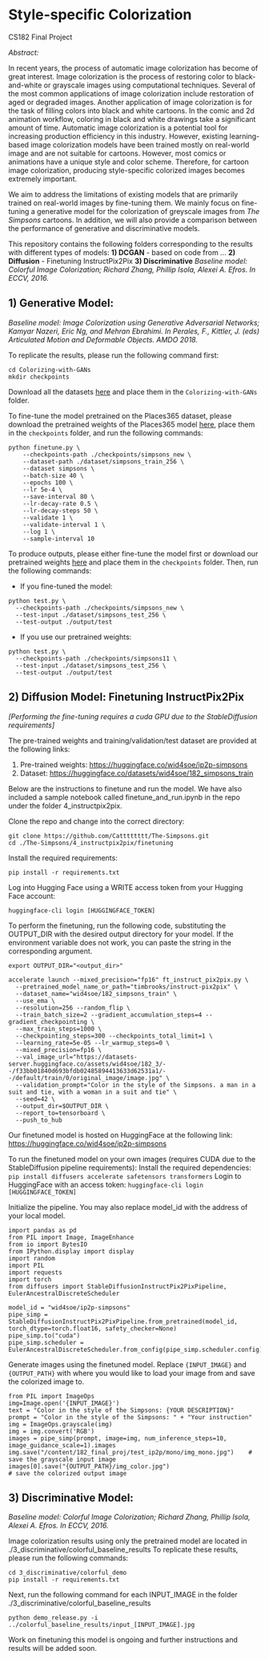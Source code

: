 # Style-specific Colorization
CS182 Final Project

*Abstract:*

In recent years, the process of automatic image colorization has become of great interest. Image colorization is the process of restoring color to black-and-white or grayscale images using computational techniques. Several of the most common applications of image colorization include restoration of aged or degraded images. Another application of image colorization is for the task of filling colors into black and white cartoons. In the comic and 2d animation workflow, coloring in black and white drawings take a significant amount of time. Automatic image colorization is a potential tool for increasing production efficiency in this industry. However, existing learning-based image colorization models have been trained mostly on real-world image and are not suitable for cartoons. However, most comics or animations have a unique style and color scheme. Therefore, for cartoon image colorization, producing style-specific colorized images becomes extremely important.

We aim to address the limitations of existing models that are primarily trained on real-world images by fine-tuning them. We mainly focus on fine-tuning a generative model for the colorization of greyscale images from *The Simpsons* cartoons. In addition, we will also provide a comparison between the performance of generative and discriminative models.

This repository contains the following folders corresponding to the results with different types of models:
__1) DCGAN__ - based on code from ...
__2) Diffusion__ - Finetuning InstructPix2Pix
__3) Discriminative__
*Baseline model: Colorful Image Colorization; Richard Zhang, Phillip Isola, Alexei A. Efros. In ECCV, 2016.*

## 1) Generative Model:
*Baseline model: Image Colorization using Generative Adversarial Networks; Kamyar Nazeri, Eric Ng, and Mehran Ebrahimi. In Perales, F., Kittler, J. (eds) Articulated Motion and Deformable Objects. AMDO 2018.*

To replicate the results, please run the following command first:
```
cd Colorizing-with-GANs
mkdir checkpoints
```
Download all the datasets [here](https://drive.google.com/drive/folders/1N6WZpio230vRFiOqj0zWXf-tzfenbhpd?usp=sharing) and place them in the `Colorizing-with-GANs` folder.

To fine-tune the model pretrained on the Places365 dataset, please download the pretrained weights of the Places365 model [here](https://drive.google.com/drive/folders/1vzbx5qXJEJP5KkMkyF_5iXl6fQvud7gO?usp=sharing), place them in the `checkpoints` folder, and run the following commands:
```
python finetune.py \
    --checkpoints-path ./checkpoints/simpsons_new \
    --dataset-path ./dataset/simpsons_train_256 \
    --dataset simpsons \
    --batch-size 40 \
    --epochs 100 \
    --lr 5e-4 \
    --save-interval 80 \
    --lr-decay-rate 0.5 \
    --lr-decay-steps 50 \
    --validate 1 \
    --validate-interval 1 \
    --log 1 \
    --sample-interval 10 
```
To produce outputs, please either fine-tune the model first or download our pretrained weights [here](https://drive.google.com/drive/folders/11Qq_I6wQbfd_NxAtB18XzGbnu0sAerYK?usp=sharing) and place them in the `checkpoints` folder. Then, run the following commands: 
- If you fine-tuned the model: 
```
python test.py \
  --checkpoints-path ./checkpoints/simpsons_new \
  --test-input ./dataset/simpsons_test_256 \
  --test-output ./output/test 
```
- If you use our pretrained weights: 
```
python test.py \
  --checkpoints-path ./checkpoints/simpsons11 \
  --test-input ./dataset/simpsons_test_256 \
  --test-output ./output/test 
```
<!-- 
2) *TODO: Instructions for Diffusion replication*
Work on finetuning this model is ongoing and further instructions and results will be added soon. -->

## 2) Diffusion Model: Finetuning InstructPix2Pix
_[Performing the fine-tuning requires a cuda GPU due to the StableDiffusion requirements]_

The pre-trained weights and training/validation/test dataset are provided at the following links:
1) Pre-trained weights: https://huggingface.co/wid4soe/ip2p-simpsons
2) Dataset: https://huggingface.co/datasets/wid4soe/182_simpsons_train

Below are the instructions to finetune and run the model. 
We have also included a sample notebook called finetune_and_run.ipynb in the repo under the folder 4_instructpix2pix.

Clone the repo and change into the correct directory:
```
git clone https://github.com/Catttttttt/The-Simpsons.git
cd ./The-Simpsons/4_instructpix2pix/finetuning
```
Install the required requirements:
```
pip install -r requirements.txt
```
Log into Hugging Face using a WRITE access token from your Hugging Face account:
```
huggingface-cli login [HUGGINGFACE_TOKEN]
```
To perform the finetuning, run the following code, substituting the OUTPUT_DIR with the desired output directory for your model. If the environment variable does not work, you can paste the string in the corresponding argument.
```
export OUTPUT_DIR="<output_dir>"

accelerate launch --mixed_precision="fp16" ft_instruct_pix2pix.py \
  --pretrained_model_name_or_path="timbrooks/instruct-pix2pix" \
  --dataset_name="wid4soe/182_simpsons_train" \
  --use_ema \
  --resolution=256 --random_flip \
  --train_batch_size=2 --gradient_accumulation_steps=4 --gradient_checkpointing \
  --max_train_steps=1000 \
  --checkpointing_steps=300 --checkpoints_total_limit=1 \
  --learning_rate=5e-05 --lr_warmup_steps=0 \
  --mixed_precision=fp16 \
  --val_image_url="https://datasets-server.huggingface.co/assets/wid4soe/182_3/--/f33bb01840d693bfdb02485894413633d62531a1/--/default/train/0/original_image/image.jpg" \
  --validation_prompt="Color in the style of the Simpsons. a man in a suit and tie, with a woman in a suit and tie" \
  --seed=42 \
  --output_dir=$OUTPUT_DIR \
  --report_to=tensorboard \
  --push_to_hub
```
Our finetuned model is hosted on HuggingFace at the following link: https://huggingface.co/wid4soe/ip2p-simpsons

To run the finetuned model on your own images (requires CUDA due to the StableDiffusion pipeline requirements):
Install the required dependencies:
```pip install diffusers accelerate safetensors transformers```
Login to HuggingFace with an access token:
```huggingface-cli login [HUGGINGFACE_TOKEN]```

Initialize the pipeline. You may also replace model_id with the address of your local model.
```
import pandas as pd
from PIL import Image, ImageEnhance
from io import BytesIO
from IPython.display import display
import random
import PIL
import requests
import torch
from diffusers import StableDiffusionInstructPix2PixPipeline, EulerAncestralDiscreteScheduler

model_id = "wid4soe/ip2p-simpsons"
pipe_simp = StableDiffusionInstructPix2PixPipeline.from_pretrained(model_id, torch_dtype=torch.float16, safety_checker=None)
pipe_simp.to("cuda")
pipe_simp.scheduler = EulerAncestralDiscreteScheduler.from_config(pipe_simp.scheduler.config)
```
Generate images using the finetuned model. Replace `{INPUT_IMAGE}` and `{OUTPUT_PATH}` with where you would like to load your image from and save the colorized image to.
```
from PIL import ImageOps
img=Image.open('{INPUT_IMAGE}')
text = "Color in the style of the Simpsons: {YOUR DESCRIPTION}"
prompt = "Color in the style of the Simpsons: " + "Your instruction"
img = ImageOps.grayscale(img)
img = img.convert('RGB')
images = pipe_simp(prompt, image=img, num_inference_steps=10, image_guidance_scale=1).images
img.save("/content/182_final_proj/test_ip2p/mono/img_mono.jpg")    # save the grayscale input image
images[0].save("{OUTPUT_PATH}/img_color.jpg")                         # save the colorized output image
```

## 3) Discriminative Model:
*Baseline model: Colorful Image Colorization; Richard Zhang, Phillip Isola, Alexei A. Efros. In ECCV, 2016.*

Image colorization results using only the pretrained model are located in ./3_discriminative/colorful_baseline_results
To replicate these results, please run the following commands:
```
cd 3_discriminative/colorful_demo
pip install -r requirements.txt
```
Next, run the following command for each INPUT_IMAGE in the folder ./3_discriminative/colorful_baseline_results
```
python demo_release.py -i ../colorful_baseline_results/input_[INPUT_IMAGE].jpg
```
Work on finetuning this model is ongoing and further instructions and results will be added soon.
